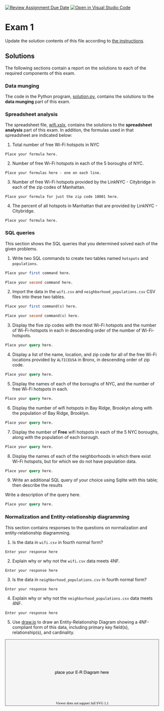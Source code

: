 [![Review Assignment Due Date](https://classroom.github.com/assets/deadline-readme-button-8d59dc4de5201274e310e4c54b9627a8934c3b88527886e3b421487c677d23eb.svg)](https://classroom.github.com/a/sJa1yKRd)
[![Open in Visual Studio Code](https://classroom.github.com/assets/open-in-vscode-c66648af7eb3fe8bc4f294546bfd86ef473780cde1dea487d3c4ff354943c9ae.svg)](https://classroom.github.com/online_ide?assignment_repo_id=10609301&assignment_repo_type=AssignmentRepo)
# Exam 1

Update the solution contents of this file according to [the instructions](instructions/instructions.md).

## Solutions

The following sections contain a report on the solutions to each of the required components of this exam.

### Data munging

The code in the Python program, [solution.py](solution.py), contains the solutions to the **data munging** part of this exam.

### Spreadsheet analysis

The spreadsheet file, [wifi.xslx](data/wifi.xslx), contains the solutions to the **spreadsheet analysis** part of this exam. In addition, the formulas used in that spreadsheet are indicated below:

1. Total number of free Wi-Fi hotspots in NYC

```
Place your formula here.
```

2. Number of free Wi-Fi hotspots in each of the 5 boroughs of NYC.

```
Place your formulas here - one on each line.
```

3. Number of free Wi-Fi hotspots provided by the LinkNYC - Citybridge in each of the zip codes of Manhattan.

```
Place your formula for just the zip code 10001 here.
```

4. The percent of all hotspots in Manhattan that are provided by LinkNYC - Citybridge.

```
Place your formula here.
```

### SQL queries

This section shows the SQL queries that you determined solved each of the given problems.

1. Write two SQL commands to create two tables named `hotspots` and `populations`.

```sql
Place your first command here.
```

```sql
Place your second command here.
```

2. Import the data in the `wifi.csv` and `neighborhood_populations.csv` CSV files into these two tables.

```sql
Place your first command(s) here.
```

```sql
Place your second command(s) here.
```

3. Display the five zip codes with the most Wi-Fi hotspots and the number of Wi-Fi-hotspots in each in descending order of the number of Wi-Fi-hotspots.

```sql
Place your query here.
```

4. Display a list of the name, location, and zip code for all of the free Wi-Fi locations provided by `ALTICEUSA` in Bronx, in descending order of zip code.

```sql
Place your query here.
```

5. Display the names of each of the boroughs of NYC, and the number of free Wi-Fi hotspots in each.

```sql
Place your query here.
```

6. Display the number of wifi hotspots in Bay Ridge, Brooklyn along with the population of Bay Ridge, Brooklyn.

```sql
Place your query here.
```

7. Display the number of **Free** wifi hotspots in each of the 5 NYC boroughs, along with the population of each borough.

```sql
Place your query here.
```

8. Display the names of each of the neighborhoods in which there exist Wi-Fi hotspots, but for which we do not have population data.

```sql
Place your query here.
```

9. Write an additional SQL query of your choice using Sqlite with this table; then describe the results

Write a description of the query here.

```sql
Place your query here.
```

### Normalization and Entity-relationship diagramming

This section contains responses to the questions on normalization and entity-relationship diagramming.

1. Is the data in `wifi.csv` in fourth normal form?

```
Enter your response here
```

2. Explain why or why not the `wifi.csv` data meets 4NF.

```
Enter your response here
```

3. Is the data in `neighborhood_populations.csv` in fourth normal form?

```
Enter your response here
```

4. Explain why or why not the `neighborhood_populations.csv` data meets 4NF.

```
Enter your response here
```

5. Use [draw.io](https://draw.io) to draw an Entity-Relationship Diagram showing a 4NF-compliant form of this data, including primary key field(s), relationship(s), and cardinality.

![Placeholder E-R Diagram](./images/placeholder-er-diagram.svg)
